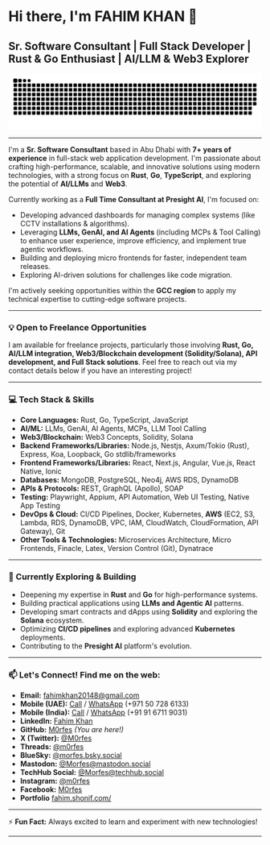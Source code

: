 # Hi there, I'm FAHIM KHAN 👋

## Sr. Software Consultant | Full Stack Developer | Rust & Go Enthusiast | AI/LLM & Web3 Explorer

<picture>
  <source media="(prefers-color-scheme: dark)" srcset="github-snake-dark.svg" />
  <source media="(prefers-color-scheme: light)" srcset="github-snake.svg" />
  <img alt="github-snake" src="github-snake.svg" />
</picture>

---

I'm a **Sr. Software Consultant** based in Abu Dhabi with **7+ years of experience** in full-stack web application development. I'm passionate about crafting high-performance, scalable, and innovative solutions using modern technologies, with a strong focus on **Rust**, **Go**, **TypeScript**, and exploring the potential of **AI/LLMs** and **Web3**.

Currently working as a **Full Time Consultant at Presight AI**, I'm focused on:
*   Developing advanced dashboards for managing complex systems (like CCTV installations & algorithms).
*   Leveraging **LLMs, GenAI, and AI Agents** (including MCPs & Tool Calling) to enhance user experience, improve efficiency, and implement true agentic workflows.
*   Building and deploying micro frontends for faster, independent team releases.
*   Exploring AI-driven solutions for challenges like code migration.

I'm actively seeking opportunities within the **GCC region** to apply my technical expertise to cutting-edge software projects.

---

### 💡 Open to Freelance Opportunities

I am available for freelance projects, particularly those involving **Rust, Go, AI/LLM integration, Web3/Blockchain development (Solidity/Solana), API development, and Full Stack solutions**. Feel free to reach out via my contact details below if you have an interesting project!

---

### 💻 Tech Stack & Skills

*   **Core Languages:** Rust, Go, TypeScript, JavaScript
*   **AI/ML:** LLMs, GenAI, AI Agents, MCPs, LLM Tool Calling
*   **Web3/Blockchain:** Web3 Concepts, Solidity, Solana
*   **Backend Frameworks/Libraries:** Node.js, Nestjs, Axum/Tokio (Rust), Express, Koa, Loopback, Go stdlib/frameworks
*   **Frontend Frameworks/Libraries:** React, Next.js, Angular, Vue.js, React Native, Ionic
*   **Databases:** MongoDB, PostgreSQL, Neo4j, AWS RDS, DynamoDB
*   **APIs & Protocols:** REST, GraphQL (Apollo), SOAP
*   **Testing:** Playwright, Appium, API Automation, Web UI Testing, Native App Testing
*   **DevOps & Cloud:** CI/CD Pipelines, Docker, Kubernetes, **AWS** (EC2, S3, Lambda, RDS, DynamoDB, VPC, IAM, CloudWatch, CloudFormation, API Gateway), Git
*   **Other Tools & Technologies:** Microservices Architecture, Micro Frontends, Finacle, Latex, Version Control (Git), Dynatrace

---

### 🌱 Currently Exploring & Building

*   Deepening my expertise in **Rust** and **Go** for high-performance systems.
*   Building practical applications using **LLMs and Agentic AI** patterns.
*   Developing smart contracts and dApps using **Solidity** and exploring the **Solana** ecosystem.
*   Optimizing **CI/CD pipelines** and exploring advanced **Kubernetes** deployments.
*   Contributing to the **Presight AI** platform's evolution.

---

### 📫 Let's Connect! Find me on the web:

*   **Email:** [fahimkhan20148@gmail.com](mailto:fahimkhan20148@gmail.com)
*   **Mobile (UAE):** [Call](tel:+971507286133) / [WhatsApp](https://wa.me/971507286133) (+971 50 728 6133)
*   **Mobile (India):** [Call](tel:+9167119031) / [WhatsApp](https://wa.me/919167119031) (+91 91 6711 9031)
*   **LinkedIn:** [Fahim Khan](https://www.linkedin.com/in/fahim-khan-232533346/)
*   **GitHub:** [M0rfes](https://github.com/M0rfes) *(You are here!)*
*   **X (Twitter):** [@M0rfes](https://x.com/M0rfes)
*   **Threads:** [@m0rfes](https://www.threads.net/@m0rfes)
*   **BlueSky:** [@morfes.bsky.social](https://bsky.app/profile/morfes.bsky.social)
*   **Mastodon:** [@Morfes@mastodon.social](https://mastodon.social/@Morfes)
*   **TechHub Social:** [@Morfes@techhub.social](https://techhub.social/@Morfes)
*   **Instagram:** [@m0rfes](https://www.instagram.com/m0rfes/)
*   **Facebook:** [M0rfes](https://www.facebook.com/M0rfes)
*   **Portfolio** [fahim.shonif.com/](https://fahim.shonif.com/)

---

⚡ **Fun Fact:** Always excited to learn and experiment with new technologies!

---
<!-- Optional: Add GitHub Stats - Uncomment and replace `?username=M0rfes` if your username is different -->
<!--
[![Fahim's GitHub stats](https://github-readme-stats.vercel.app/api?username=M0rfes&show_icons=true&theme=radical)](https://github.com/anuraghazra/github-readme-stats)
[![Top Langs](https://github-readme-stats.vercel.app/api/top-langs/?username=M0rfes&layout=compact&theme=radical)](https://github.com/anuraghazra/github-readme-stats)
-->
